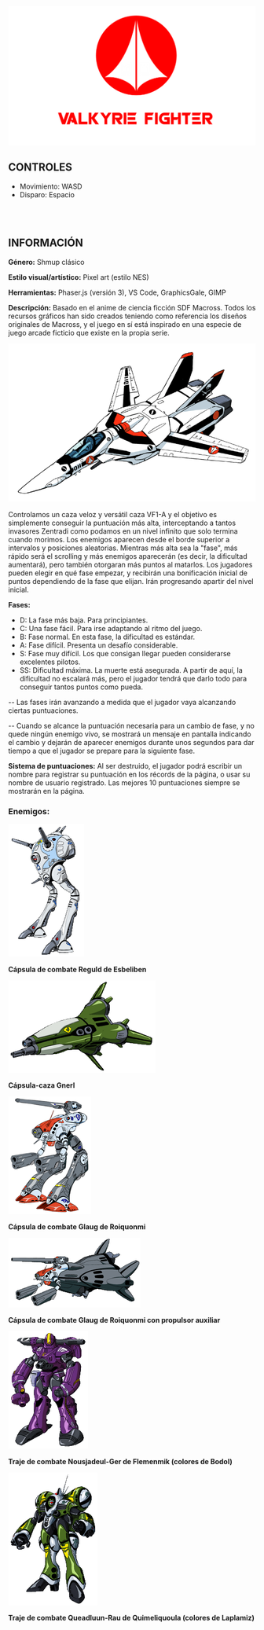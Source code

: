 
![Macross Logo](/img/macross_logo.png "Logo")
## **CONTROLES** ##
* Movimiento: WASD
* Disparo: Espacio

<br/>
<br/>

## **INFORMACIÓN** ##


**Género:** Shmup clásico 

**Estilo visual/artístico:** Pixel art (estilo NES)

**Herramientas:** Phaser.js (versión 3), VS Code, GraphicsGale, GIMP

**Descripción:** Basado en el anime de ciencia ficción SDF Macross. Todos los recursos gráficos han sido creados teniendo como referencia los diseños originales de Macross, y el juego en sí está inspirado en una especie de juego arcade ficticio que existe en la propia serie.

![VF1-A](/img/vf1a.png "Caza VF1-A")

Controlamos un caza veloz y versátil caza VF1-A y el objetivo es simplemente conseguir la puntuación más alta, interceptando a tantos invasores Zentradi como podamos en un nivel infinito que solo termina cuando morimos. Los enemigos aparecen desde el borde superior a intervalos y posiciones aleatorias. Mientras más alta sea la "fase", más rápido será el scrolling y más enemigos aparecerán (es decir, la dificultad aumentará), pero también otorgaran más puntos al matarlos. Los jugadores pueden elegir en qué fase empezar, y recibirán una bonificación inicial de puntos dependiendo de la fase que elijan. Irán progresando apartir del nivel inicial.

**Fases:**
* D: La fase más baja. Para principiantes.
* C: Una fase fácil. Para irse adaptando al ritmo del juego.
* B: Fase normal. En esta fase, la dificultad es estándar.
* A: Fase difícil. Presenta un desafío considerable.
* S: Fase muy difícil. Los que consigan llegar pueden considerarse excelentes pilotos.
* SS: Dificultad máxima. La muerte está asegurada. A partir de aquí, la dificultad no escalará más, pero el jugador tendrá que darlo todo para conseguir tantos puntos como pueda.

-- Las fases irán avanzando a medida que el jugador vaya alcanzando ciertas puntuaciones.

-- Cuando se alcance la puntuación necesaria para un cambio de fase, y no quede ningún enemigo vivo, se mostrará un mensaje en pantalla indicando el cambio y dejarán de aparecer enemigos durante unos segundos para dar tiempo a que el jugador se prepare para la siguiente fase.

**Sistema de puntuaciones:** Al ser destruido, el jugador podrá escribir un nombre para registrar su puntuación en los récords de la página, o usar su nombre de usuario registrado. Las mejores 10 puntuaciones siempre se mostrarán en la página.

### **Enemigos:** ###

![Reguld](/img/reguld.png "Cápsula de combate Reguld")

**Cápsula de combate Reguld de Esbeliben**

![Gnerl](/img/gnerl.png "Cápsula-caza Gnerl")

**Cápsula-caza Gnerl**

![Glaug](/img/glaug.png "Cápsula de combate Glaug")

**Cápsula de combate Glaug de Roiquonmi**

![Glaug-b](/img/glaug_booster.png "Glaug con propulsor auxiliar")

**Cápsula de combate Glaug de Roiquonmi con propulsor auxiliar**

![Ger](/img/ger.png "Traje de combate Nousjadeul-Ger")

**Traje de combate Nousjadeul-Ger de Flemenmik (colores de Bodol)**

![Queadluun-Rau](/img/queadluun_rau.png "Traje de combate Queadluun-Rau")

**Traje de combate Queadluun-Rau de Quimeliquoula (colores de Laplamiz)**